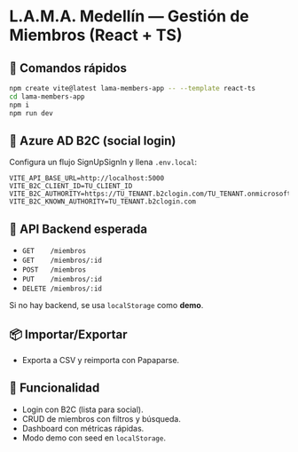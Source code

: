# L.A.M.A. Medellín — Gestión de Miembros (React + TS)

## 🚀 Comandos rápidos

```bash
npm create vite@latest lama-members-app -- --template react-ts
cd lama-members-app
npm i
npm run dev
```

## 🔐 Azure AD B2C (social login)
Configura un flujo SignUpSignIn y llena `.env.local`:

```
VITE_API_BASE_URL=http://localhost:5000
VITE_B2C_CLIENT_ID=TU_CLIENT_ID
VITE_B2C_AUTHORITY=https://TU_TENANT.b2clogin.com/TU_TENANT.onmicrosoft.com/B2C_1_signupsignin
VITE_B2C_KNOWN_AUTHORITY=TU_TENANT.b2clogin.com
```

## 🔌 API Backend esperada
- `GET    /miembros`
- `GET    /miembros/:id`
- `POST   /miembros`
- `PUT    /miembros/:id`
- `DELETE /miembros/:id`

Si no hay backend, se usa `localStorage` como **demo**.

## 📦 Importar/Exportar
- Exporta a CSV y reimporta con Papaparse.

## 🧭 Funcionalidad
- Login con B2C (lista para social).
- CRUD de miembros con filtros y búsqueda.
- Dashboard con métricas rápidas.
- Modo demo con seed en `localStorage`.